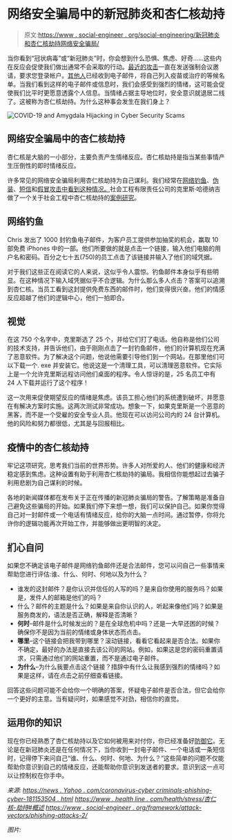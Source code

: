 # 网络安全骗局中的新冠肺炎和杏仁核劫持

> 原文:[https://www . social-engineer . org/social-engineering/新冠肺炎和杏仁核劫持网络安全骗局/](https://www.social-engineer.org/social-engineering/covid-19-and-amygdala-hijacking-in-cyber-security-scams/)

当你看到“冠状病毒”或“新冠肺炎”时，你会想到什么恐惧、焦虑、好奇……这些内在反应会促使我们做出通常不会采取的行动。[最近的攻击](https://news.yahoo.com/coronavirus-cybercriminals-phishing-cyber-181153504.html)一直在发送强制会议邀请，要求您登录帐户。[其他人](https://www.scmagazine.com/home/security-news/cybercrime/fbi-warns-of-covid-19-phishing-scams-promising-stimulus-checks-vaccines/)已经收到电子邮件，将自己列入疫苗或治疗的等候名单。当我们看到这样的电子邮件或信息时，我们会感受到强烈的情绪，这可能会促使我们比平时更愿意透露个人信息。当情绪占据主导地位时，安全意识就退居二线了。这被称为杏仁核劫持。为什么这种事会发生在我们身上？

![COVID-19 and Amygdala Hijacking in Cyber Security Scams](../Images/7dfdc8b3b024af042ac655cce40f5b56.png)

## **网络安全骗局中的杏仁核劫持**

杏仁核是大脑的一小部分，主要负责产生情绪反应。杏仁核劫持是指当某些事情产生压倒性的即时情绪反应。

许多常见的网络安全骗局利用杏仁核劫持为自己谋利。我们经常在[网络钓鱼](https://www.social-engineer.org/framework/attack-vectors/phishing-attacks-2/)、[伪装](https://www.social-engineer.org/framework/attack-vectors/vishing/)、[短信](https://www.social-engineer.org/framework/attack-vectors/smishing/)和[假冒攻击中看到这种情况。](https://www.social-engineer.org/framework/attack-vectors/impersonation/)社会工程有限责任公司的克里斯·哈德纳吉做了一个关于社会工程中杏仁核劫持的[案例研究](https://www.youtube.com/watch?v=9e6k_PtEXdM)。

## **网络钓鱼**

Chris 发出了 1000 封钓鱼电子邮件，为客户员工提供参加抽奖的机会，赢取 10 部免费 iPhones 中的一部。他们所要做的就是点击一个链接，输入他们电脑的用户名和密码。百分之七十五(750)的员工点击了该链接并输入了他们的域凭据。

对于我们这些正在阅读它的人来说，这似乎令人震惊。钓鱼邮件本身似乎有些明显。在这种情况下输入域凭据似乎不合逻辑。为什么那么多人点击？答案可以追溯到杏仁核。当员工看到这封提供免费东西的邮件时，他们变得很兴奋。他们的情感反应超越了他们的逻辑中心，他们一拍即合。

## **视觉**

在这 750 个名字中，克里斯选了 25 个，并给它们打了电话。他自称是他们公司的技术支持，并告诉他们，由于刚刚点击了一封钓鱼邮件，他们的计算机现在充满了恶意软件。为了解决这个问题，他说他需要引导他们到一个网站，在那里他们可以下载一个. exe 并安装它。他说这是一个清理工具，可以清理恶意软件。它实际上是一个允许克里斯远程访问他们桌面的程序。令人惊讶的是，25 名员工中有 24 人下载并运行了这个程序！

这一次用来促使期望反应的情绪是焦虑。该员工担心他们的系统遭到破坏，并愿意在有解决方案时实施。这两次测试非常成功。想象一下，如果克里斯是一个恶意的黑客，而不是一个受雇的安全专业人员。他现在可以访问公司内的 24 台计算机。他的风险和努力都很低，尤其是与回报相比。

## **疫情中的杏仁核劫持**

牢记这项研究，思考我们当前的世界形势。许多人对所爱的人、他们的健康和经济稳定感到焦虑。这种设置有助于利用杏仁核劫持的骗局。我相信你能想起过去骗子利用悲剧为自己谋利的时候。

各地的新闻媒体都在发布关于正在传播的新冠肺炎骗局的警告。了解策略是准备自己避免这些骗局的开始。如果我们停下来想一想，我们可以保护自己。如果你觉得自己对一封邮件或一个电话有情绪反应，给你的大脑一点时间。通过暂停，你将允许你的逻辑功能再次开始工作，并能够做出更明智的决定。

## **扪心自问**

如果您不确定该电子邮件是网络钓鱼邮件还是合法邮件，您可以问自己一些事情来帮助您进行评估:谁、什么、何时、何地以及为什么？

*   谁发的这封邮件？是你认识并信任的人写的吗？是来自你使用的服务吗？如果是，发件人的邮箱是他们的吗？
*   什么？邮件的主题是什么？如果是来自你认识的人，听起来像他们吗？如果是服务商发的，语法是否正确，解释是否清晰？
*   **何时**–邮件是什么时候发出的？是在全球危机中吗？还是一大早还困的时候？确保你不是因为当前的情绪或身体状态而点击。
*   **哪里**–这个链接会把我带到哪里？滚动链接，看看它看起来是否合法。如果你不确定，最好的办法是直接去该公司的网站。例如，如果这是您的密码重置请求，只需通过他们的网站重置，而不是通过电子邮件。
*   **为什么**–为什么我要点击这个链接？措辞中有什么让我感到强烈的情绪吗？如果是这样，请在点击之前仔细查看链接。

回答这些问题可能不会给你一个明确的答案，怀疑电子邮件是否合法，但它会给你一个更好的主意。当有疑问时，如果感觉不对劲，相信你的直觉。

## **运用你的知识**

现在你已经熟悉了杏仁核劫持以及它如何被用来对付你，你已经准备好[防御它](https://www.social-engineer.com/free-yourself-from-fud/)。无论是在新冠肺炎还是在任何情况下，当你收到一封电子邮件、一个电话或一条短信时，记得停下来问自己“谁、什么、何时、何地、为什么？”这些简单的问题不仅能帮助你意识到自己的情绪反应，还能帮助你意识到发送者的要求。意识到这一点可以让控制权在你手中。

*来源:*
*[https://news . Yahoo . com/coronavirus-cyber criminals-phishing-cyber-181153504 . html](https://news.yahoo.com/coronavirus-cybercriminals-phishing-cyber-181153504.html)*
*[https://www . health line . com/health/stress/杏仁核-劫持#概述](https://www.healthline.com/health/stress/amygdala-hijack#overview)*
*[https://www . social-engineer . org/framework/attack-vectors/phishing-attacks-2/](https://www.social-engineer.org/framework/attack-vectors/phishing-attacks-2/)*

*图片:*